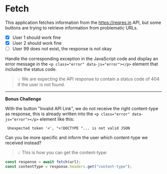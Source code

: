 # Fetch

This application fetches information from the https://reqres.in API, but some buttons are trying to retrieve information from problematic URLs.

-   [x] User 1 should work fine
-   [x] User 2 should work fine
-   [ ] User 99 does not exist, the response is not okay

Handle the corresponding exception in the JavaScript code and display an error message in the `<p class="error" data-js="error"></p>` element that includes the status code.

> 💡 We are expecting the API response to contain a status code of 404 if the user is not found.

---

**Bonus Challenge**

With the button "Invalid API Link", we do not receive the right content-type as response, this is already written into the `<p class="error" data-js="error"></p>` element like this:

```code
 Unexpected token '<', "<!DOCTYPE "... is not valid JSON
```

Can you be more specific and inform the user which content-type we received instead?

> 💡 This is how you can get the content-type:

```js
const response = await fetch(url);
const contentType = response.headers.get("content-type");
```

